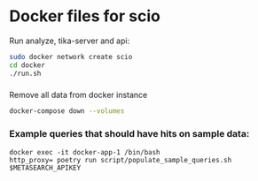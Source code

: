 # Docker files for scio

Run analyze, tika-server and api:

```bash
sudo docker network create scio
cd docker
./run.sh
```

### 
Remove all data from docker instance

```bash
docker-compose down --volumes
```

### Example queries that should have hits on sample data:

```
docker exec -it docker-app-1 /bin/bash
http_proxy= poetry run script/populate_sample_queries.sh $METASEARCH_APIKEY
```
